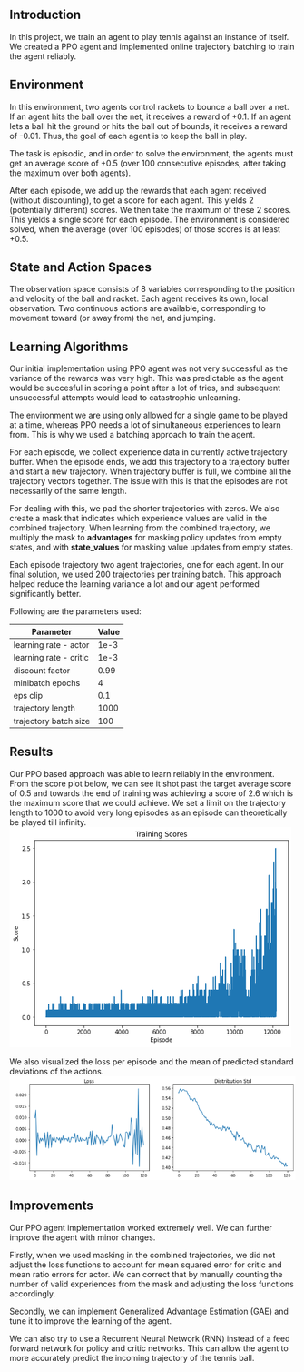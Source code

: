 ## Introduction

In this project, we train an agent to play tennis against an instance of itself. We created a PPO agent and implemented online trajectory batching to train the agent reliably.

## Environment

In this environment, two agents control rackets to bounce a ball over a net. If an agent hits the ball over the net, it receives a reward of +0.1. If an agent lets a ball hit the ground or hits the ball out of bounds, it receives a reward of -0.01. Thus, the goal of each agent is to keep the ball in play.

The task is episodic, and in order to solve the environment, the agents must get an average score of +0.5 (over 100 consecutive episodes, after taking the maximum over both agents).

After each episode, we add up the rewards that each agent received (without discounting), to get a score for each agent. This yields 2 (potentially different) scores. We then take the maximum of these 2 scores.
This yields a single score for each episode.
The environment is considered solved, when the average (over 100 episodes) of those scores is at least +0.5.

## State and Action Spaces

The observation space consists of 8 variables corresponding to the position and velocity of the ball and racket. Each agent receives its own, local observation. Two continuous actions are available, corresponding to movement toward (or away from) the net, and jumping.

## Learning Algorithms

Our initial implementation using PPO agent was not very successful as the variance of the rewards was very high. This was predictable as the agent would be succesful in scoring a point after a lot of tries, and subsequent unsuccessful attempts would lead to catastrophic unlearning.

The environment we are using only allowed for a single game to be played at a time, whereas PPO needs a lot of simultaneous experiences to learn from. This is why we used a batching approach to train the agent.

For each episode, we collect experience data in currently active trajectory buffer. When the episode ends, we add this trajectory to a trajectory buffer and start a new trajectory. When trajectory buffer is full, we combine all the trajectory vectors together. The issue with this is that the episodes are not necessarily of the same length.

For dealing with this, we pad the shorter trajectories with zeros. We also create a mask that indicates which experience values are valid in the combined trajectory. When learning from the combined trajectory, we multiply the mask to **advantages** for masking policy updates from empty states, and with **state_values** for masking value updates from empty states. 

Each episode trajectory two agent trajectories, one for each agent. In our final solution, we used 200 trajectories per training batch. This approach helped reduce the learning variance a lot and our agent performed significantly better.

Following are the parameters used:

|Parameter|Value|
|---|---|
|learning rate - actor|1e-3|
|learning rate - critic|1e-3|
|discount factor|0.99|
|minibatch epochs|4|
|eps clip|0.1|
|trajectory length|1000|
|trajectory batch size|100|


## Results

Our PPO based approach was able to learn reliably in the environment. From the score plot below, we can see it shot past the target average score of 0.5 and towards the end of training was achieving a score of 2.6 which is the maximum score that we could achieve. We set a limit on the trajectory length to 1000 to avoid very long episodes as an episode can theoretically be played till infinity.
![score per episode](images/score_plot.png)

We also visualized the loss per episode and the mean of predicted standard deviations of the actions.
![metrics](images/metrics.png)

## Improvements

Our PPO agent implementation worked extremely well. We can further improve the agent with minor changes. 

Firstly, when we used masking in the combined trajectories, we did not adjust the loss functions to account for mean squared error for critic and mean ratio errors for actor. We can correct that by manually counting the number of valid experiences from the mask and adjusting the loss functions accordingly.

Secondly, we can implement Generalized Advantage Estimation (GAE) and tune it to improve the learning of the agent.

We can also try to use a Recurrent Neural Network (RNN) instead of a feed forward network for policy and critic networks. This can allow the agent to more accurately predict the incoming trajectory of the tennis ball.